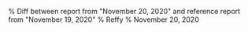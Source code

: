 % Diff between report from "November 20, 2020" and reference report from "November 19, 2020"
% Reffy
% November 20, 2020

